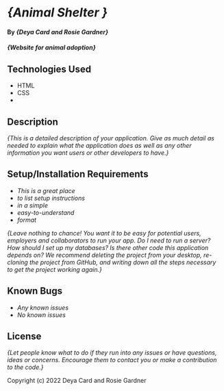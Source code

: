 # _{Animal Shelter  }_

#### By _**{Deya Card and Rosie Gardner}**_

#### _{Website for animal adoption}_

## Technologies Used

* HTML
* CSS
* 

## Description

_{This is a detailed description of your application. Give as much detail as needed to explain what the application does as well as any other information you want users or other developers to have.}_

## Setup/Installation Requirements

* _This is a great place_
* _to list setup instructions_
* _in a simple_
* _easy-to-understand_
* _format_

_{Leave nothing to chance! You want it to be easy for potential users, employers and collaborators to run your app. Do I need to run a server? How should I set up my databases? Is there other code this application depends on? We recommend deleting the project from your desktop, re-cloning the project from GitHub, and writing down all the steps necessary to get the project working again.}_

## Known Bugs

* _Any known issues_
* _No known issues_

## License

_{Let people know what to do if they run into any issues or have questions, ideas or concerns.  Encourage them to contact you or make a contribution to the code.}_

Copyright (c) 2022 Deya Card and Rosie Gardner